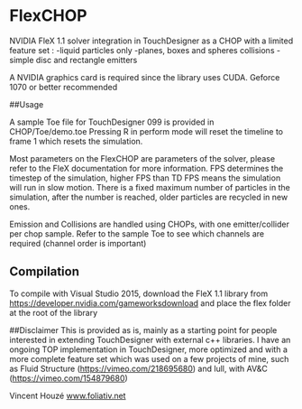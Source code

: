 # FlexCHOP
NVIDIA FleX 1.1 solver integration in TouchDesigner as a CHOP with a limited feature set :
-liquid particles only
-planes, boxes and spheres collisions
-simple disc and rectangle emitters

A NVIDIA graphics card is required since the library uses CUDA. Geforce 1070 or better recommended

##Usage

A sample Toe file for TouchDesigner 099 is provided in CHOP/Toe/demo.toe
Pressing R in perform mode will reset the timeline to frame 1 which resets the simulation.

Most parameters on the FlexCHOP are parameters of the solver, please refer to the FleX documentation for more information.
FPS determines the timestep of the simulation, higher FPS than TD FPS means the simulation will run in slow motion.
There is a fixed maximum number of particles in the simulation, after the number is reached, older particles are recycled in new ones.

Emission and Collisions are handled using CHOPs, with one emitter/collider per chop sample.
Refer to the sample Toe to see which channels are required (channel order is important)


## Compilation
To compile with Visual Studio 2015, download the FleX 1.1 library from https://developer.nvidia.com/gameworksdownload and place the flex folder at the root of the library


##Disclaimer
This is provided as is, mainly as a starting point for people interested in extending TouchDesigner with external c++ libraries.
I have an ongoing TOP implementation in TouchDesigner, more optimized and with a more complete feature set which was used on a few projects of mine, such as Fluid Structure (https://vimeo.com/218695680) and lull, with AV&C (https://vimeo.com/154879680)

Vincent Houzé
www.foliativ.net